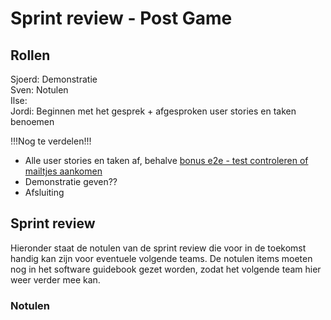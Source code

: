 # Sprint review - Post Game

## Rollen

Sjoerd: Demonstratie\
Sven: Notulen\
Ilse:\
Jordi: Beginnen met het gesprek + afgesproken user stories en taken benoemen

!!!Nog te verdelen!!!
- Alle user stories en taken af, behalve [bonus e2e - test controleren of mailtjes aankomen](https://github.com/HANICA-DWA/sep2021-project-koeskoes/issues/207)
- Demonstratie geven??
- Afsluiting

## Sprint review
Hieronder staat de notulen van de sprint review die voor in de toekomst handig kan zijn voor eventuele volgende teams. De notulen items moeten nog in het software guidebook gezet worden, zodat het volgende team hier weer verder mee kan.

### Notulen
